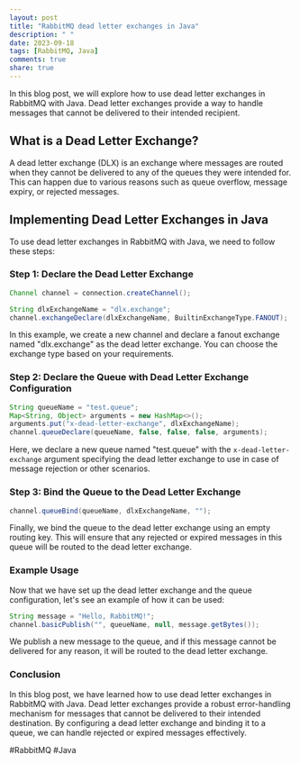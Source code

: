 ```yaml
---
layout: post
title: "RabbitMQ dead letter exchanges in Java"
description: " "
date: 2023-09-18
tags: [RabbitMQ, Java]
comments: true
share: true
---
```


In this blog post, we will explore how to use dead letter exchanges in RabbitMQ with Java. Dead letter exchanges provide a way to handle messages that cannot be delivered to their intended recipient.

## What is a Dead Letter Exchange?

A dead letter exchange (DLX) is an exchange where messages are routed when they cannot be delivered to any of the queues they were intended for. This can happen due to various reasons such as queue overflow, message expiry, or rejected messages.

## Implementing Dead Letter Exchanges in Java

To use dead letter exchanges in RabbitMQ with Java, we need to follow these steps:

### Step 1: Declare the Dead Letter Exchange

```java
Channel channel = connection.createChannel();

String dlxExchangeName = "dlx.exchange";
channel.exchangeDeclare(dlxExchangeName, BuiltinExchangeType.FANOUT);
```

In this example, we create a new channel and declare a fanout exchange named "dlx.exchange" as the dead letter exchange. You can choose the exchange type based on your requirements.

### Step 2: Declare the Queue with Dead Letter Exchange Configuration

```java
String queueName = "test.queue";
Map<String, Object> arguments = new HashMap<>();
arguments.put("x-dead-letter-exchange", dlxExchangeName);
channel.queueDeclare(queueName, false, false, false, arguments);
```

Here, we declare a new queue named "test.queue" with the `x-dead-letter-exchange` argument specifying the dead letter exchange to use in case of message rejection or other scenarios.

### Step 3: Bind the Queue to the Dead Letter Exchange

```java
channel.queueBind(queueName, dlxExchangeName, "");
```

Finally, we bind the queue to the dead letter exchange using an empty routing key. This will ensure that any rejected or expired messages in this queue will be routed to the dead letter exchange.

### Example Usage

Now that we have set up the dead letter exchange and the queue configuration, let's see an example of how it can be used:

```java
String message = "Hello, RabbitMQ!";
channel.basicPublish("", queueName, null, message.getBytes());
```

We publish a new message to the queue, and if this message cannot be delivered for any reason, it will be routed to the dead letter exchange.

### Conclusion

In this blog post, we have learned how to use dead letter exchanges in RabbitMQ with Java. Dead letter exchanges provide a robust error-handling mechanism for messages that cannot be delivered to their intended destination. By configuring a dead letter exchange and binding it to a queue, we can handle rejected or expired messages effectively.

#RabbitMQ #Java